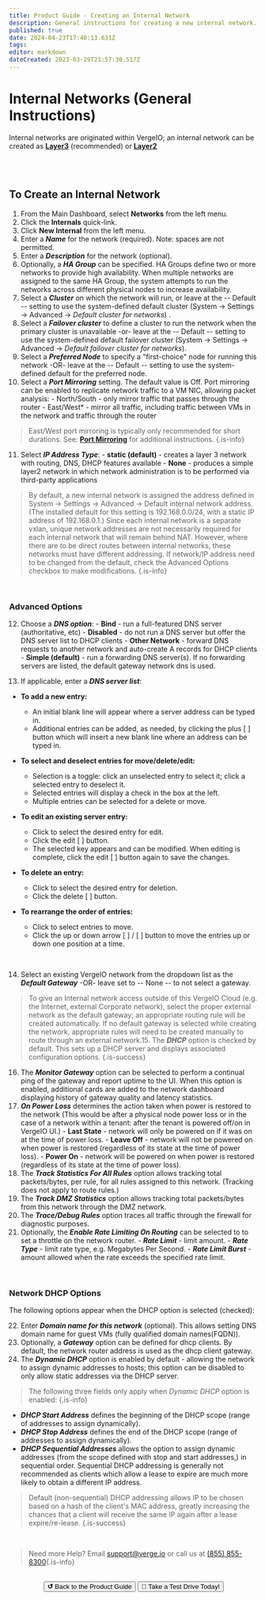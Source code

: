 ```yaml
---
title: Product Guide - Creating an Internal Network
description: General instructions for creating a new internal network.  
published: true
date: 2024-04-23T17:40:13.631Z
tags: 
editor: markdown
dateCreated: 2023-03-29T21:57:30.517Z
---
```


# Internal Networks (General Instructions)
Internal networks are originated within VergeIO; an internal network can be created as [**Layer3**](../ProductGuide/internal-layer3) (recommended)  or  [**Layer2**](../ProductGuide/internal-layer2)

<br>
<br>



## To Create an Internal Network

1.  From the Main Dashboard, select **Networks** from the left menu.
2.  Click the **Internals** quick-link.
3.  Click **New Internal** from the left menu.
4.  Enter a ***Name*** for the network (required). Note: spaces are not permitted.
5.  Enter a ***Description*** for the network (optional).
6.  Optionally, a ***HA Group*** can be specified. HA Groups define two or more networks to provide high availability. When multiple networks are assigned to the same HA Group, the system attempts to run the networks across different physical nodes to increase availability.
7.  Select a ***Cluster*** on which the network will run, or leave at the -- Default -- setting to use the system-defined default cluster (System -> Settings -> Advanced -> *Default cluster for networks*) .
8.  Select a ***Failover cluster*** to define a cluster to run the network when the primary cluster is unavailable -or- leave at the -- Default -- setting to use the system-defined default failover cluster (System -> Settings -> Advanced -> *Default failover cluster for networks*).
9.  Select a ***Preferred Node*** to specify a "first-choice" node for running this network -OR- leave at the -- Default -- setting to use the system-defined default for the preferred node.
10.  Select a ***Port Mirroring*** setting. The default value is Off. Port mirroring can be enabled to replicate network traffic to a VM NIC, allowing packet analysis:
    -   North/South - only mirror traffic that passes through the router
    -   East/West\* - mirror all traffic, including traffic between VMs in the network and traffic through the router
> East/West port mirroring is typically only recommended for short durations. See: [**Port Mirroring**](/public/ProductGuide/portmirroring) for additional instructions. {.is-info}  
    
11.  Select ***IP Address Type***:
    -   **static (default)** - creates a layer 3 network with routing, DNS, DHCP features available
    -   **None** - produces a simple layer2 network in which network administration is to be performed via third-party applications
    
> By default, a new internal network is assigned the address defined in System -> Settings -> Advanced -> Default internal network address. (The installed default for this setting is 192.168.0.0/24, with a static IP address of 192.168.0.1.) Since each internal network is a separate vxlan, unique network addresses are not necessarily required for each internal network that will remain behind NAT. However, where there are to be direct routes between internal networks, these networks must have different addressing. If network/IP address need to be changed from the default, check the Advanced Options checkbox to make modifications.  {.is-info} 
    
<br>

### Advanced Options
   
12.  Choose a ***DNS option***:
    -   **Bind** - run a full-featured DNS server (authoritative, etc)
    -   **Disabled** - do not run a DNS server but offer the DNS server list to DHCP clients
    -   **Other Network** - forward DNS requests to another network and auto-create A records for DHCP clients
    -   **Simple (default)** - run a forwarding DNS server(s). If no forwarding servers are listed, the default gateway network dns is used.
    
13.  If applicable, enter a ***DNS server list***:
- **To add a new entry:**
    -   An initial blank line will appear where a server address can be typed in.
    -   Additional entries can be added, as needed, by clicking the plus \[ \] button which will insert a new blank line where an address can be typed in.
    
- **To select and deselect entries for move/delete/edit:**
    -   Selection is a toggle: click an unselected entry to select it; click a selected entry to deselect it.
    -   Selected entries will display a check in the box at the left.
    -   Multiple entries can be selected for a delete or move.
    
- **To edit an existing server entry:**
    -   Click to select the desired entry for edit.
    -   Click the edit \[ \] button.
    -   The selected key appears and can be modified. When editing is complete, click the edit \[ \] button again to save the changes.
    
- **To delete an entry:**
    -   Click to select the desired entry for deletion.
    -   Click the delete \[ \] button.
    
- **To rearrange the order of entries:**
    -   Click to select entries to move.
    -   Click the up or down arrow \[ \] / \[ \] button to move the entries up or down one position at a time.

<br>

14.  Select an existing VergeIO network from the dropdown list as the ***Default Gateway*** -OR- leave set to -- None -- to not select a gateway.

> To give an Internal network access outside of this VergeIO Cloud (e.g. the Internet, external Corporate network), select the proper external network as the default gateway; an appropriate routing rule will be created automatically. If no default gateway is selected while creating the network, appropriate rules will need to be created manually to route through an external network.15.  The ***DHCP*** option is checked by default. This sets up a DHCP server and displays associated configuration options. {.is-success}


16.  The ***Monitor Gateway*** option can be selected to perform a continual ping of the gateway and report uptime to the UI. When this option is enabled, additional cards are added to the network dashboard displaying history of gateway quality and latency statistics.
17.  ***On Power Loss*** determines the action taken when power is restored to the network (This would be after a physical node power loss or in the case of a network within a tenant: after the tenant is powered off/on in VergeIO UI.)
    -   **Last State** - network will only be powered on if it was on at the time of power loss.
    -   **Leave Off** - network will not be powered on when power is restored (regardless of its state at the time of power loss).
    -   **Power On** - network will be powered on when power is restored (regardless of its state at the time of power loss).
18.  The ***Track Statistics For All Rules*** option allows tracking total packets/bytes, per rule, for all rules assigned to this network.  (Tracking does not apply to route rules.) 
19.  The ***Track DMZ Statistics*** option allows tracking total packets/bytes from this network through the DMZ network.
20.  The ***Trace/Debug Rules*** option traces all traffic through the firewall for diagnostic purposes.
21.  Optionally, the ***Enable Rate Limiting On Routing*** can be selected to to set a throttle on the network router.
    -   ***Rate Limit*** - limit amount.
    -   ***Rate Type*** - limit rate type, e.g. Megabytes Per Second.
    -   ***Rate Limit Burst*** - amount allowed when the rate exceeds the specified rate limit.
   
   
<br>   
    
### Network DHCP Options
The following options appear when the DHCP option is selected (checked): 

22.  Enter ***Domain name for this network*** (optional). This allows setting DNS domain name for guest VMs (fully qualified domain names(FQDN)).
23.  Optionally, a ***Gateway*** option can be defined for dhcp clients. By default, the network router address is used as the dhcp client gateway.
24.  The ***Dynamic DHCP*** option is enabled by default - allowing the network to assign dynamic addresses to hosts; this option can be disabled to only allow static addresses via the DHCP server.
> The following three fields only apply when *Dynamic DHCP* option is enabled: {.is-info}
-  ***DHCP Start Address*** defines the beginning of the DHCP scope (range of addresses to assign dynamically).
 - ***DHCP Stop Address*** defines the end of the DHCP scope (range of addresses to assign dynamically).
 - ***DHCP Sequential Addresses*** allows the option to assign dynamic addresses (from the scope defined with stop and start addresses,) in sequential order. Sequential DHCP addressing is generally not recommended as clients which allow a lease to expire are much more likely to obtain a different IP address.
 > Default (non-sequential) DHCP addressing allows IP to be chosen based on a hash of the client's MAC address, greatly increasing the chances that a client will receive the same IP again after a lease expire/re-lease. {.is-success}
 
<br>   

> Need more Help? Email <a href="mailto:support@verge.io?subject=Support Inquiry" target="_blank" rel="noopener noreferrer">support@verge.io</a> or call us at <a href="tel:+855-855-8300">(855) 855-8300</a>{.is-info}

<br>

<div style="text-align:center; margin-bottom:5px">
  <a href="../ProductGuide/menu"><button class="button-grey"><b>↺</b> Back to the Product Guide</button></a>
  <a href="https://www.verge.io/test-drive#Demo-Section"><button class="button-cta">🚗 Take a Test Drive Today!</button></a>
</div>
 